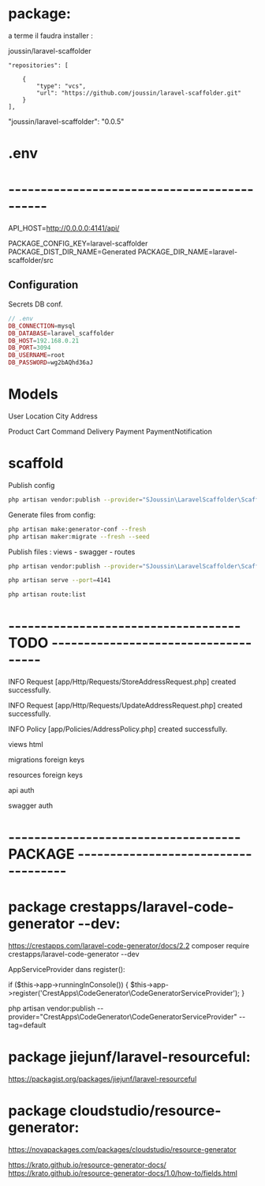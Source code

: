 
# package:

a terme il faudra installer :

joussin/laravel-scaffolder


    "repositories": [

        {
            "type": "vcs",
            "url": "https://github.com/joussin/laravel-scaffolder.git"
        }
    ],


"joussin/laravel-scaffolder": "0.0.5"

# .env

# --------------------------------------------
API_HOST=http://0.0.0.0:4141/api/

PACKAGE_CONFIG_KEY=laravel-scaffolder
PACKAGE_DIST_DIR_NAME=Generated
PACKAGE_DIR_NAME=laravel-scaffolder/src

## Configuration

Secrets DB conf.  

```php
// .env
DB_CONNECTION=mysql
DB_DATABASE=laravel_scaffolder
DB_HOST=192.168.0.21
DB_PORT=3094
DB_USERNAME=root
DB_PASSWORD=wg2bAQhd36aJ
```


# Models

User
Location
City
Address

Product
Cart
Command
Delivery
Payment
PaymentNotification


# scaffold

Publish config
```bash
php artisan vendor:publish --provider="SJoussin\LaravelScaffolder\ScaffolderConfigServiceProvider"  --force
```

Generate files from config:
```bash
php artisan make:generator-conf --fresh
php artisan maker:migrate --fresh --seed
```

Publish files :  views - swagger - routes
```bash
php artisan vendor:publish --provider="SJoussin\LaravelScaffolder\ScaffolderServiceProvider"  --force
```

```bash
php artisan serve --port=4141
```
```bash
php artisan route:list
```


# ------------------------------------ TODO ------------------------------------


INFO  Request [app/Http/Requests/StoreAddressRequest.php] created successfully.

INFO  Request [app/Http/Requests/UpdateAddressRequest.php] created successfully.

INFO  Policy [app/Policies/AddressPolicy.php] created successfully.


views html

migrations foreign keys

resources  foreign keys

api auth

swagger auth

# ------------------------------------ PACKAGE ------------------------------------



# package crestapps/laravel-code-generator --dev:


https://crestapps.com/laravel-code-generator/docs/2.2
composer require crestapps/laravel-code-generator --dev

AppServiceProvider dans register():

if ($this->app->runningInConsole()) {
$this->app->register('CrestApps\CodeGenerator\CodeGeneratorServiceProvider');
}


php artisan vendor:publish --provider="CrestApps\CodeGenerator\CodeGeneratorServiceProvider" --tag=default




# package jiejunf/laravel-resourceful:

https://packagist.org/packages/jiejunf/laravel-resourceful



# package cloudstudio/resource-generator:

https://novapackages.com/packages/cloudstudio/resource-generator

https://krato.github.io/resource-generator-docs/
https://krato.github.io/resource-generator-docs/1.0/how-to/fields.html


